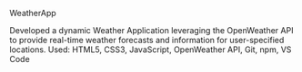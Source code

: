 WeatherApp

Developed a dynamic Weather Application leveraging the OpenWeather API to provide real-time weather forecasts and information for user-specified locations. Used: HTML5, CSS3, JavaScript, OpenWeather API, Git, npm, VS Code
